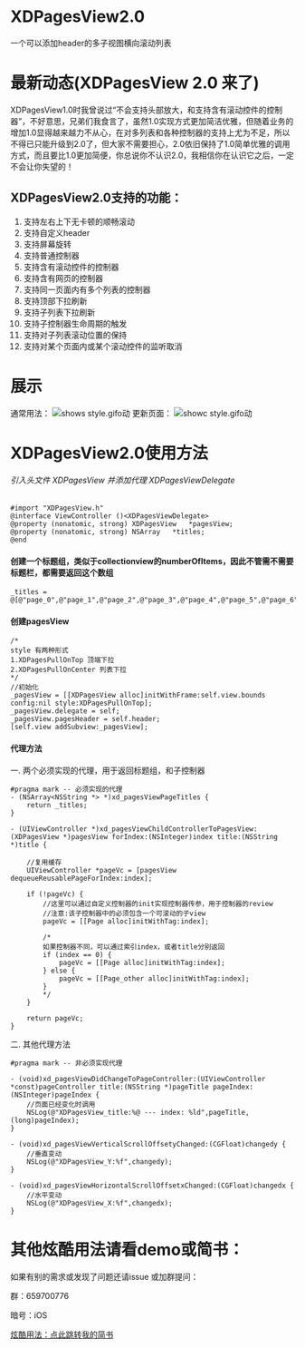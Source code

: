 # XDPagesView2.0
一个可以添加header的多子视图横向滚动列表

# 最新动态(XDPagesView 2.0 来了)
XDPagesView1.0时我曾说过“不会支持头部放大，和支持含有滚动控件的控制器”，不好意思，兄弟们我食言了，虽然1.0实现方式更加简洁优雅，但随着业务的增加1.0显得越来越力不从心，在对多列表和各种控制器的支持上尤为不足，所以不得已只能升级到2.0了，但大家不需要担心，2.0依旧保持了1.0简单优雅的调用方式，而且要比1.0更加简便，你总说你不认识2.0，我相信你在认识它之后，一定不会让你失望的！

## XDPagesView2.0支持的功能：
1. 支持左右上下无卡顿的顺畅滚动
2. 支持自定义header
3. 支持屏幕旋转
4. 支持普通控制器
5. 支持含有滚动控件的控制器
6. 支持含有网页的控制器
7. 支持同一页面内有多个列表的控制器
8. 支持顶部下拉刷新
9. 支持子列表下拉刷新
10. 支持子控制器生命周期的触发
11. 支持对子列表滚动位置的保持
12. 支持对某个页面内或某个滚动控件的监听取消


# 展示
通常用法：
![shows style.gifo动](https://github.com/Xiexingda/XDPagesView/blob/master/shows.gif)
更新页面：
![showc style.gifo动](https://github.com/Xiexingda/XDPagesView/blob/master/showc.gif)

# XDPagesView2.0使用方法
###### 引入头文件 XDPagesView 并添加代理 XDPagesViewDelegate
```
#import "XDPagesView.h"
@interface ViewController ()<XDPagesViewDelegate>
@property (nonatomic, strong) XDPagesView   *pagesView;
@property (nonatomic, strong) NSArray   *titles;
@end
```
#### 创建一个标题组，类似于collectionview的numberOfItems，因此不管需不需要标题栏，都需要返回这个数组
```
_titles = @[@"page_0",@"page_1",@"page_2",@"page_3",@"page_4",@"page_5",@"page_6",@"page_7",@"page_8",@"page_9",@"page_10"];
```
#### 创建pagesView
```
/*
style 有两种形式
1.XDPagesPullOnTop 顶端下拉
2.XDPagesPullOnCenter 列表下拉
*/
//初始化
_pagesView = [[XDPagesView alloc]initWithFrame:self.view.bounds config:nil style:XDPagesPullOnTop];
_pagesView.delegate = self;
_pagesView.pagesHeader = self.header;
[self.view addSubview:_pagesView];
```
#### 代理方法
一. 两个必须实现的代理，用于返回标题组，和子控制器
```
#pragma mark -- 必须实现的代理
- (NSArray<NSString *> *)xd_pagesViewPageTitles {
    return _titles;
}

- (UIViewController *)xd_pagesViewChildControllerToPagesView:(XDPagesView *)pagesView forIndex:(NSInteger)index title:(NSString *)title {

    //复用缓存
    UIViewController *pageVc = [pagesView dequeueReusablePageForIndex:index];

    if (!pageVc) {
        //这里可以通过自定义控制器的init实现控制器传参，用于控制器的review
        //注意:该子控制器中的必须包含一个可滚动的子view
        pageVc = [[Page alloc]initWithTag:index];

        /*
        如果控制器不同，可以通过索引index，或者title分别返回
        if (index == 0) {
            pageVc = [[Page alloc]initWithTag:index];
        } else {
            pageVc = [[Page_other alloc]initWithTag:index];
        }
        */
    }

    return pageVc;
}

```
二. 其他代理方法
```
#pragma mark -- 非必须实现代理

- (void)xd_pagesViewDidChangeToPageController:(UIViewController *const)pageController title:(NSString *)pageTitle pageIndex:(NSInteger)pageIndex {
    //页面已经变化时调用
    NSLog(@"XDPagesView_title:%@ --- index: %ld",pageTitle, (long)pageIndex);
}

- (void)xd_pagesViewVerticalScrollOffsetyChanged:(CGFloat)changedy {
    //垂直变动
    NSLog(@"XDPagesView_Y:%f",changedy);
}

- (void)xd_pagesViewHorizontalScrollOffsetxChanged:(CGFloat)changedx {
    //水平变动
    NSLog(@"XDPagesView_X:%f",changedx);
}
```

# 其他炫酷用法请看demo或简书：
如果有别的需求或发现了问题还请issue 或加群提问：

群：659700776

暗号：iOS

[炫酷用法：点此跳转我的简书](https://www.jianshu.com/p/b8aa3f98af78)
